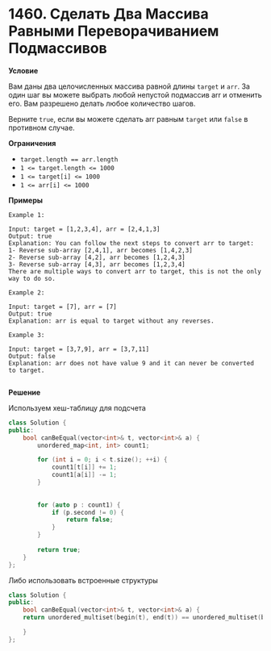 # 1460. Сделать Два Массива Равными Переворачиванием Подмассивов

**Условие**

Вам даны два целочисленных массива равной длины `target` и `arr`. За один шаг вы можете выбрать любой непустой подмассив arr и отменить его. Вам разрешено делать любое количество шагов.

Верните `true`, если вы можете сделать arr равным `target` или `false` в противном случае.

**Ограничения**
- `target.length == arr.length`
- `1 <= target.length <= 1000`
- `1 <= target[i] <= 1000`
- `1 <= arr[i] <= 1000`


**Примеры**
```
Example 1:

Input: target = [1,2,3,4], arr = [2,4,1,3]
Output: true
Explanation: You can follow the next steps to convert arr to target:
1- Reverse sub-array [2,4,1], arr becomes [1,4,2,3]
2- Reverse sub-array [4,2], arr becomes [1,2,4,3]
3- Reverse sub-array [4,3], arr becomes [1,2,3,4]
There are multiple ways to convert arr to target, this is not the only way to do so.

Example 2:

Input: target = [7], arr = [7]
Output: true
Explanation: arr is equal to target without any reverses.

Example 3:

Input: target = [3,7,9], arr = [3,7,11]
Output: false
Explanation: arr does not have value 9 and it can never be converted to target.
 
```


**Решение**

Используем хеш-таблицу для подсчета

```C++
class Solution {
public:
    bool canBeEqual(vector<int>& t, vector<int>& a) {
        unordered_map<int, int> count1;

        for (int i = 0; i < t.size(); ++i) {
            count1[t[i]] += 1;
            count1[a[i]] -= 1;
        }
        
        
        for (auto p : count1) {
            if (p.second != 0) {
                return false;
            }
        }
        
        return true;
    }
};
```

Либо использовать встроенные структуры

```C++
class Solution {
public:
    bool canBeEqual(vector<int>& t, vector<int>& a) {
    return unordered_multiset(begin(t), end(t)) == unordered_multiset(begin(a), end(a));

    }
};
```






 


 


